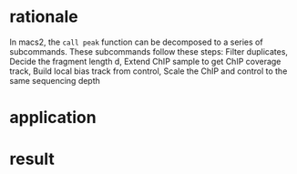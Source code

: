 # rationale
In macs2, the `call peak` function can be decomposed to a series of subcommands. These subcommands follow these steps: Filter duplicates, Decide the fragment length d, Extend ChIP sample to get ChIP coverage track, Build local bias track from control, Scale the ChIP and control to the same sequencing depth
# application
# result
<!--stackedit_data:
eyJoaXN0b3J5IjpbMTgzNDIyMjc5MSwtMTMzMTMwMzIzNywtMz
k5NjQ2NjU1LC0xNjc5Njc5MjgxXX0=
-->